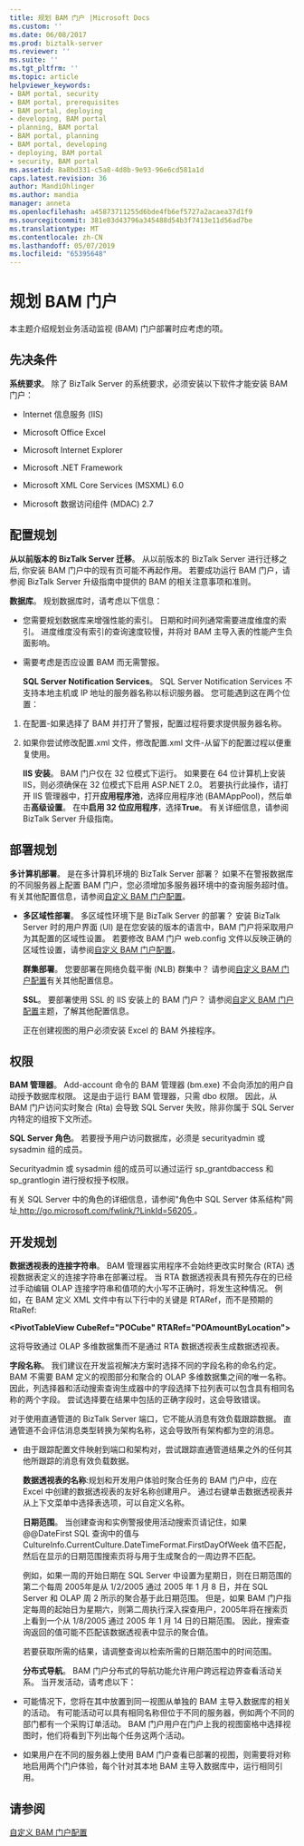 ```yaml
---
title: 规划 BAM 门户 |Microsoft Docs
ms.custom: ''
ms.date: 06/08/2017
ms.prod: biztalk-server
ms.reviewer: ''
ms.suite: ''
ms.tgt_pltfrm: ''
ms.topic: article
helpviewer_keywords:
- BAM portal, security
- BAM portal, prerequisites
- BAM portal, deploying
- developing, BAM portal
- planning, BAM portal
- BAM portal, planning
- BAM portal, developing
- deploying, BAM portal
- security, BAM portal
ms.assetid: 8a8bd331-c5a8-4d8b-9e93-96e6cd581a1d
caps.latest.revision: 36
author: MandiOhlinger
ms.author: mandia
manager: anneta
ms.openlocfilehash: a45873711255d6bde4fb6ef5727a2acaea37d1f9
ms.sourcegitcommit: 381e83d43796a345488d54b3f7413e11d56ad7be
ms.translationtype: MT
ms.contentlocale: zh-CN
ms.lasthandoff: 05/07/2019
ms.locfileid: "65395648"
---
```

# <a name="planning-for-the-bam-portal"></a>规划 BAM 门户
本主题介绍规划业务活动监视 (BAM) 门户部署时应考虑的项。  
  
## <a name="prerequisites"></a>先决条件  
 **系统要求**。 除了 BizTalk Server 的系统要求，必须安装以下软件才能安装 BAM 门户：  
  
-   Internet 信息服务 (IIS)  
  
-   Microsoft Office Excel  
  
-   Microsoft Internet Explorer  
  
-   Microsoft .NET Framework  
  
-   Microsoft XML Core Services (MSXML) 6.0  
  
-   Microsoft 数据访问组件 (MDAC) 2.7  
  
## <a name="configuration-planning"></a>配置规划  
 **从以前版本的 BizTalk Server 迁移**。 从以前版本的 BizTalk Server 进行迁移之后, 你安装 BAM 门户中的现有页可能不再起作用。 若要成功运行 BAM 门户，请参阅 BizTalk Server 升级指南中提供的 BAM 的相关注意事项和准则。  
  
 **数据库**。 规划数据库时，请考虑以下信息：  
  
- 您需要规划数据库来增强性能的索引。 日期和时间列通常需要进度维度的索引。 进度维度没有索引的查询速度较慢，并将对 BAM 主导入表的性能产生负面影响。  
  
- 需要考虑是否应设置 BAM 而无需警报。  
  
  **SQL Server Notification Services**。 SQL Server Notification Services 不支持本地主机或 IP 地址的服务器名称以标识服务器。  您可能遇到这在两个位置：  
  
1. 在配置-如果选择了 BAM 并打开了警报，配置过程将要求提供服务器名称。  
  
2. 如果你尝试修改配置.xml 文件，修改配置.xml 文件-从留下的配置过程以便重复使用。  
  
   **IIS 安装**。 BAM 门户仅在 32 位模式下运行。 如果要在 64 位计算机上安装 IIS，则必须确保在 32 位模式下启用 ASP.NET 2.0。 若要执行此操作，请打开 IIS 管理器中，打开**应用程序池**，选择应用程序池 (BAMAppPool)，然后单击**高级设置**。 在中**启用 32 位应用程序**，选择**True**。 有关详细信息，请参阅 BizTalk Server 升级指南。  
  
## <a name="deployment-planning"></a>部署规划  
 **多计算机部署**。 是在多计算机环境的 BizTalk Server 部署？ 如果不在警报数据库的不同服务器上配置 BAM 门户，您必须增加多服务器环境中的查询服务超时值。 有关其他配置信息，请参阅[自定义 BAM 门户配置](../core/customizing-the-bam-portal-configuration.md)。  
  
- **多区域性部署**。 多区域性环境下是 BizTalk Server 的部署？ 安装 BizTalk Server 时的用户界面 (UI) 是在您安装的版本的语言中，BAM 门户将采取用户为其配置的区域性设置。 若要修改 BAM 门户 web.config 文件以反映正确的区域性设置，请参阅[自定义 BAM 门户配置](../core/customizing-the-bam-portal-configuration.md)。  
  
  **群集部署**。 您要部署在网络负载平衡 (NLB) 群集中？ 请参阅[自定义 BAM 门户配置](../core/customizing-the-bam-portal-configuration.md)有关其他配置信息。  
  
  **SSL**。 要部署使用 SSL 的 IIS 安装上的 BAM 门户？ 请参阅[自定义 BAM 门户配置](../core/customizing-the-bam-portal-configuration.md)主题，了解其他配置信息。  
  
  正在创建视图的用户必须安装 Excel 的 BAM 外接程序。  
  
## <a name="permissions"></a>权限  
 **BAM 管理器**。 Add-account 命令的 BAM 管理器 (bm.exe) 不会向添加的用户自动授予数据库权限。 这是由于运行 BAM 管理器，只需 dbo 权限。 因此，从 BAM 门户访问实时聚合 (Rta) 会导致 SQL Server 失败，除非你属于 SQL Server 内特定的组按下文所述。  
  
 **SQL Server 角色**。 若要授予用户访问数据库，必须是 securityadmin 或 sysadmin 组的成员。  
  
 Securityadmin 或 sysadmin 组的成员可以通过运行 sp_grantdbaccess 和 sp_grantlogin 进行授权授予权限。  
  
 有关 SQL Server 中的角色的详细信息，请参阅"角色中 SQL Server 体系结构"网址[ http://go.microsoft.com/fwlink/?LinkId=56205 ](http://go.microsoft.com/fwlink/?LinkId=56205)。  
  
## <a name="development-planning"></a>开发规划  
 **数据透视表的连接字符串**。 BAM 管理器实用程序不会始终更改实时聚合 (RTA) 透视数据表定义的连接字符串在部署过程。 当 RTA 数据透视表具有预先存在的已经过手动编辑 OLAP 连接字符串和值项的大小写不正确时，将发生这种情况。 例如，在 BAM 定义 XML 文件中有以下行中的关键是 RTARef，而不是预期的 RtaRef:  
  
 **\<PivotTableView CubeRef="POCube" RTARef="POAmountByLocation"\>**  
  
 这将导致通过 OLAP 多维数据集而不是通过 RTA 数据透视表生成数据透视表。  
  
 **字段名称**。 我们建议在开发监视解决方案时选择不同的字段名称的命名约定。 BAM 不需要 BAM 定义的视图部分和聚合的 OLAP 多维数据集之间的唯一名称。  因此，列选择器和活动搜索查询生成器中的字段选择下拉列表可以包含具有相同名称的两个字段。 尝试选择要在结果中包括的正确字段时，这会导致错误。  
  
 对于使用直通管道的 BizTalk Server 端口，它不能从消息有效负载跟踪数据。 直通管道不会评估消息类型转换为架构名称，这会导致所有架构都为空的消息。  
  
- 由于跟踪配置文件映射到端口和架构对，尝试跟踪直通管道结果之外的任何其他所跟踪的消息有效负载数据。  
  
  **数据透视表的名称**:规划和开发用户体验时聚合任务的 BAM 门户中，应在 Excel 中创建的数据透视表的友好名称创建用户。  通过右键单击数据透视表并从上下文菜单中选择表选项，可以自定义名称。  
  
  **日期范围**。 当创建查询和实例警报使用活动搜索页请记住，如果 @@DateFirst SQL 查询中的值与 CultureInfo.CurrentCulture.DateTimeFormat.FirstDayOfWeek 值不匹配，然后在显示的日期范围搜索页将与用于生成聚合的一周边界不匹配。  
  
  例如，如果一周的开始日期在 SQL Server 中设置为星期日，则在日期范围的第二个每周 2005年是从 1/2/2005 通过 2005 年 1 月 8 日，并在 SQL Server 和 OLAP 周 2 所示的聚合基于此日期范围。 但是，如果 BAM 门户指定每周的起始日为星期六，则第二周执行深入探查用户，2005年将在搜索页上看到一个从 1/8/2005 通过 2005 年 1 月 14 日的日期范围。 因此，搜索查询返回的值可能不匹配该数据透视表中显示的聚合值。  
  
  若要获取所需的结果，请调整查询以检索所需的日期范围中的时间范围。  
  
  **分布式导航**。 BAM 门户分布式的导航功能允许用户跨远程边界查看活动关系。 当开发活动，请考虑以下：  
  
- 可能情况下，您将在其中放置到同一视图从单独的 BAM 主导入数据库的相关的活动。 有可能活动可以具有相同名称但位于不同的服务器，例如两个不同的部门都有一个采购订单活动。 BAM 门户用户在门户上我的视图窗格中选择视图时，他们将看到下列出每个任务这两个活动。  
  
- 如果用户在不同的服务器上使用 BAM 门户查看已部署的视图，则需要将对称地启用两个门户体验，每个针对其本地 BAM 主导入数据库中，运行相同引用。  
  
## <a name="see-also"></a>请参阅  
 [自定义 BAM 门户配置](../core/customizing-the-bam-portal-configuration.md)